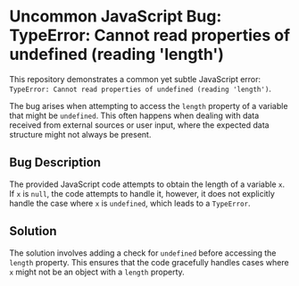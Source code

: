 # Uncommon JavaScript Bug: TypeError: Cannot read properties of undefined (reading 'length')

This repository demonstrates a common yet subtle JavaScript error: `TypeError: Cannot read properties of undefined (reading 'length')`.

The bug arises when attempting to access the `length` property of a variable that might be `undefined`. This often happens when dealing with data received from external sources or user input, where the expected data structure might not always be present.

## Bug Description
The provided JavaScript code attempts to obtain the length of a variable `x`.  If `x` is `null`, the code attempts to handle it, however, it does not explicitly handle the case where `x` is `undefined`, which leads to a `TypeError`.

## Solution
The solution involves adding a check for `undefined` before accessing the `length` property.  This ensures that the code gracefully handles cases where `x` might not be an object with a `length` property.